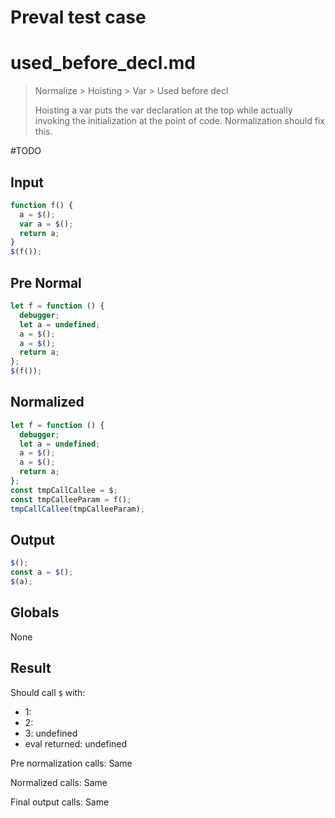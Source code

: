 # Preval test case

# used_before_decl.md

> Normalize > Hoisting > Var > Used before decl
>
> Hoisting a var puts the var declaration at the top while actually invoking the initialization at the point of code. Normalization should fix this.

#TODO

## Input

`````js filename=intro
function f() {
  a = $();
  var a = $();
  return a;
}
$(f());
`````

## Pre Normal

`````js filename=intro
let f = function () {
  debugger;
  let a = undefined;
  a = $();
  a = $();
  return a;
};
$(f());
`````

## Normalized

`````js filename=intro
let f = function () {
  debugger;
  let a = undefined;
  a = $();
  a = $();
  return a;
};
const tmpCallCallee = $;
const tmpCalleeParam = f();
tmpCallCallee(tmpCalleeParam);
`````

## Output

`````js filename=intro
$();
const a = $();
$(a);
`````

## Globals

None

## Result

Should call `$` with:
 - 1: 
 - 2: 
 - 3: undefined
 - eval returned: undefined

Pre normalization calls: Same

Normalized calls: Same

Final output calls: Same

